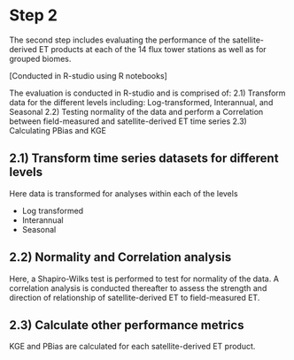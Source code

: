 # Step 2
The second step includes evaluating the performance of the satellite-derived ET products at each of the 14 flux tower stations as well as for grouped biomes. 

[Conducted in R-studio using R notebooks]


The evaluation is conducted in R-studio and is comprised of:
2.1) Transform data for the different levels including: Log-transformed, Interannual, and Seasonal
2.2) Testing normality of the data and perform a Correlation between field-measured and satellite-derived ET time series
2.3) Calculating PBias and KGE

## 2.1) Transform time series datasets for different levels
Here data is transformed for analyses within each of the levels
- Log transformed
- Interannual
- Seasonal

## 2.2) Normality and Correlation analysis
Here, a Shapiro-Wilks test is performed to test for normality of the data.
A correlation analysis is conducted thereafter to assess the strength and direction of relationship of satellite-derived ET to field-measured ET. 

## 2.3) Calculate other performance metrics
KGE and PBias are calculated for each satellite-derived ET product.
